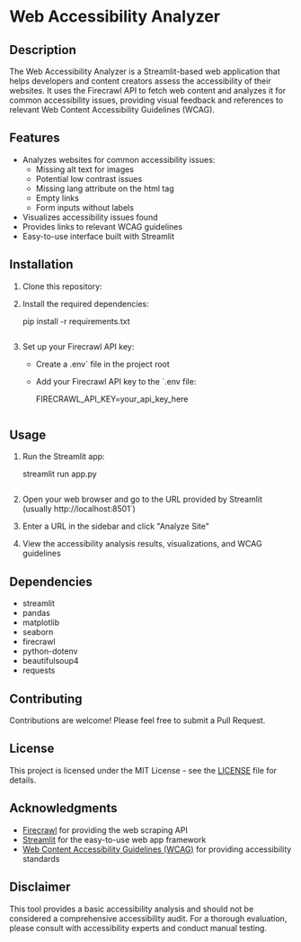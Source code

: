 # Web Accessibility Analyzer

## Description

The Web Accessibility Analyzer is a Streamlit-based web application that helps developers and content creators assess the accessibility of their websites. It uses the Firecrawl API to fetch web content and analyzes it for common accessibility issues, providing visual feedback and references to relevant Web Content Accessibility Guidelines (WCAG).

## Features

- Analyzes websites for common accessibility issues:
  - Missing alt text for images
  - Potential low contrast issues
  - Missing lang attribute on the html tag
  - Empty links
  - Form inputs without labels
- Visualizes accessibility issues found
- Provides links to relevant WCAG guidelines
- Easy-to-use interface built with Streamlit

## Installation

1. Clone this repository:
   

2. Install the required dependencies:
   
   pip install -r requirements.txt
   ```

3. Set up your Firecrawl API key:
   - Create a .env` file in the project root
   - Add your Firecrawl API key to the `.env file:
     
     FIRECRAWL_API_KEY=your_api_key_here
     ```

## Usage

1. Run the Streamlit app:
   
   streamlit run app.py
   ```

2. Open your web browser and go to the URL provided by Streamlit (usually http://localhost:8501`)

3. Enter a URL in the sidebar and click "Analyze Site"

4. View the accessibility analysis results, visualizations, and WCAG guidelines

## Dependencies

- streamlit
- pandas
- matplotlib
- seaborn
- firecrawl
- python-dotenv
- beautifulsoup4
- requests

## Contributing

Contributions are welcome! Please feel free to submit a Pull Request.

## License

This project is licensed under the MIT License - see the [LICENSE](LICENSE) file for details.

## Acknowledgments

- [Firecrawl](https://firecrawl.com/) for providing the web scraping API
- [Streamlit](https://streamlit.io/) for the easy-to-use web app framework
- [Web Content Accessibility Guidelines (WCAG)](https://www.w3.org/WAI/standards-guidelines/wcag/) for providing accessibility standards

## Disclaimer

This tool provides a basic accessibility analysis and should not be considered a comprehensive accessibility audit. For a thorough evaluation, please consult with accessibility experts and conduct manual testing.

